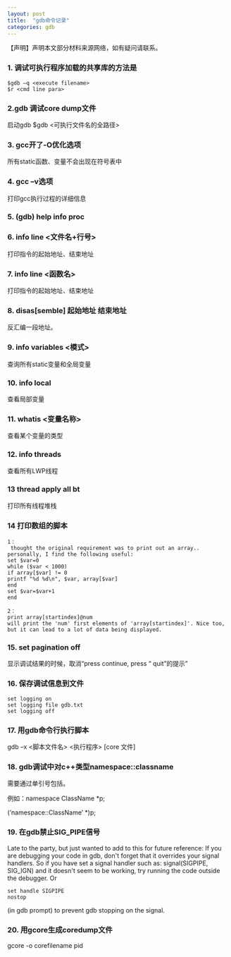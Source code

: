 ```yaml
---
layout: post
title:  "gdb命令记录"
categories: gdb
---
```

【声明】声明本文部分材料来源网络，如有疑问请联系。

### 1. 调试可执行程序加载的共享库的方法是

    $gdb –q <execute filename>
    $r <cmd line para>
    
### 2.gdb 调试core dump文件

启动gdb
    $gdb <可执行文件名的全路径> <core file name>


### 3. gcc开了-O优化选项

所有static函数、变量不会出现在符号表中

### 4. gcc –v选项

打印gcc执行过程的详细信息

### 5.	(gdb) help info proc

### 6.	info line <文件名+行号>

打印指令的起始地址、结束地址

### 7.	info line <函数名>

打印指令的起始地址、结束地址

### 8.	disas[semble] 起始地址 结束地址

反汇编一段地址。

### 9.	info variables <模式>

查询所有static变量和全局变量

### 10. info local

查看局部变量

### 11.	whatis <变量名称>

查看某个变量的类型

### 12.	info threads

查看所有LWP线程

### 13	thread apply all bt

打印所有线程堆栈

### 14	打印数组的脚本

    1：
     thought the original requirement was to print out an array.. personally, I find the following useful:
    set $var=0
    while ($var < 1000)
    if array[$var] != 0
    printf "%d %d\n", $var, array[$var]
    end
    set $var=$var+1
    end

    2：
    print array[startindex]@num
    will print the 'num' first elements of 'array[startindex]'. Nice too, but it can lead to a lot of data being displayed.

### 15.	set pagination off

显示调试结果的时候，取消“press <return> continue, press <q> quit”的提示

### 16.	保存调试信息到文件

    set logging on
    set logging file gdb.txt
    set logging off

### 17.	用gdb命令行执行脚本

gdb –x <脚本文件名> <执行程序> [core 文件]

### 18.	gdb调试中对c++类型namespace::classname

需要通过单引号包括。

例如：namespace ClassName *p;

(‘namespace::ClassName’ *)p;

### 19.	在gdb禁止SIG_PIPE信号

Late to the party, but just wanted to add to this for future reference: If you are debugging your code in gdb, don't forget that it overrides your signal handlers.
So if you have set a signal handler such as: signal(SIGPIPE, SIG_IGN) and it doesn't seem to be working, try running the code outside the debugger.
Or <pre><code>set handle SIGPIPE nostop</code></pre> (in gdb prompt) to prevent gdb stopping on the signal.

### 20. 用gcore生成coredump文件

gcore -o corefilename pid

